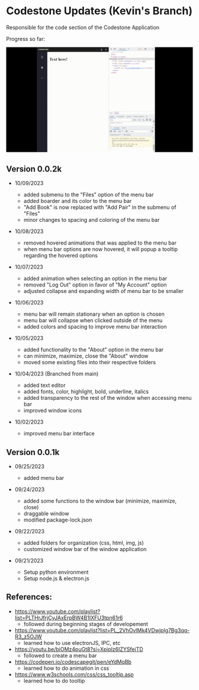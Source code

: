 # Codestone Updates (Kevin's Branch)

Responsible for the code section of the Codestone Application

Progress so far:

![](progress.gif)

## Version 0.0.2k
- 10/09/2023
    - added submenu to the "Files" option of the menu bar
    - added boarder and its color to the menu bar
    - "Add Book" is now replaced with "Add Pair" in the submenu of "Files"
    - minor changes to spacing and coloring of the menu bar

- 10/08/2023
    - removed hovered animations that was applied to the menu bar 
    - when menu bar options are now hovered, it will popup a tooltip regarding the hovered options

- 10/07/2023
    - added animation when selecting an option in the menu bar
    - removed "Log Out" option in favor of "My Account" option
    - adjusted collapse and expanding width of menu bar to be smaller

- 10/06/2023
    - menu bar will remain stationary when an option is chosen
    - menu bar will collapse when clicked outside of the menu
    - added colors and spacing to improve menu bar interaction

- 10/05/2023
    - added functionality to the "About" option in the menu bar
    - can minimize, maximize, close the "About" window
    - moved some existing files into their respective folders

- 10/04/2023 (Branched from main)
    - added text editor
    - added fonts, color, highlight, bold, underline, italics
    - added transparency to the rest of the window when accessing menu bar
    - improved window icons

- 10/02/2023
    - improved menu bar interface

## Version 0.0.1k
- 09/25/2023
    - added menu bar

- 09/24/2023
    - added some functions to the window bar (minimize, maximize, close)
    - draggable window
    - modified package-lock.json

- 09/22/2023
    - added folders for organization (css, html, img, js)
    - customized window bar of the window application

- 09/21/2023
    - Setup python environment
    - Setup node.js & electron.js

## References:
- https://www.youtube.com/playlist?list=PLTHrJfrjCyJAxErpBW4B1IXFU3tpn61r6
    - followed during beginning stages of developement
- https://www.youtube.com/playlist?list=PL_2VhOvlMk4VDwjplg7Bg3qq-R3_z5OJW
    - learned how to use electronJS, IPC, etc
- https://youtu.be/biOMz4puGt8?si=Xpiplz6IZYSfeiTD
    - followed to create a menu bar
- https://codepen.io/codescapegit/pen/eYdMqBb
    - learned how to do animation in css
- https://www.w3schools.com/css/css_tooltip.asp
    - learned how to do tooltip